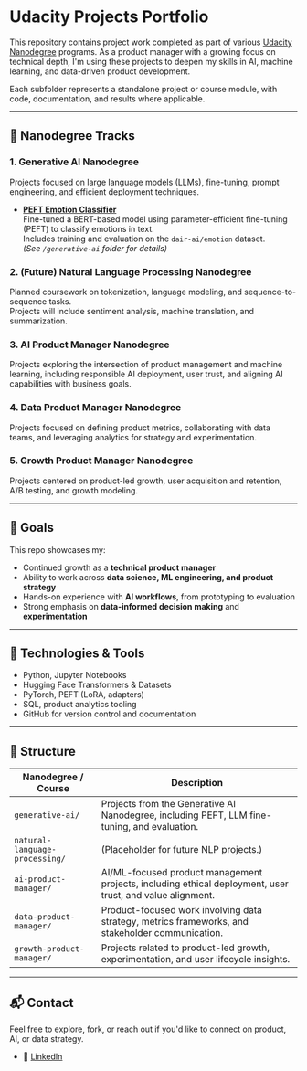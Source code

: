 # Udacity Projects Portfolio

This repository contains project work completed as part of various [Udacity Nanodegree](https://www.udacity.com/) programs. As a product manager with a growing focus on technical depth, I'm using these projects to deepen my skills in AI, machine learning, and data-driven product development.

Each subfolder represents a standalone project or course module, with code, documentation, and results where applicable.

---

## 🧠 Nanodegree Tracks

### 1. Generative AI Nanodegree
Projects focused on large language models (LLMs), fine-tuning, prompt engineering, and efficient deployment techniques.

- **[PEFT Emotion Classifier](./generative-ai/peft-emotion-classifier.ipynb)**  
  Fine-tuned a BERT-based model using parameter-efficient fine-tuning (PEFT) to classify emotions in text.  
  Includes training and evaluation on the `dair-ai/emotion` dataset.  
  *(See `/generative-ai` folder for details)*

### 2. (Future) Natural Language Processing Nanodegree
Planned coursework on tokenization, language modeling, and sequence-to-sequence tasks.  
Projects will include sentiment analysis, machine translation, and summarization.

### 3. AI Product Manager Nanodegree
Projects exploring the intersection of product management and machine learning, including responsible AI deployment, user trust, and aligning AI capabilities with business goals.

### 4. Data Product Manager Nanodegree
Projects focused on defining product metrics, collaborating with data teams, and leveraging analytics for strategy and experimentation.

### 5. Growth Product Manager Nanodegree
Projects centered on product-led growth, user acquisition and retention, A/B testing, and growth modeling.

---

## 🚀 Goals

This repo showcases my:
- Continued growth as a **technical product manager**
- Ability to work across **data science, ML engineering, and product strategy**
- Hands-on experience with **AI workflows**, from prototyping to evaluation
- Strong emphasis on **data-informed decision making** and **experimentation**

---

## 🔧 Technologies & Tools

- Python, Jupyter Notebooks
- Hugging Face Transformers & Datasets
- PyTorch, PEFT (LoRA, adapters)
- SQL, product analytics tooling
- GitHub for version control and documentation

---

## 📁 Structure

| Nanodegree / Course              | Description                                                                 |
|----------------------------------|-----------------------------------------------------------------------------|
| `generative-ai/`                | Projects from the Generative AI Nanodegree, including PEFT, LLM fine-tuning, and evaluation. |
| `natural-language-processing/`  | (Placeholder for future NLP projects.)                                     |
| `ai-product-manager/`           | AI/ML-focused product management projects, including ethical deployment, user trust, and value alignment. |
| `data-product-manager/`         | Product-focused work involving data strategy, metrics frameworks, and stakeholder communication. |
| `growth-product-manager/`       | Projects related to product-led growth, experimentation, and user lifecycle insights. |

---

## 📬 Contact

Feel free to explore, fork, or reach out if you'd like to connect on product, AI, or data strategy.

- 🔗 [LinkedIn](https://www.linkedin.com/in/ashlingam)
